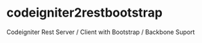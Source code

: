 codeigniter2restbootstrap
=========================

Codeigniter Rest Server / Client with Bootstrap / Backbone Suport